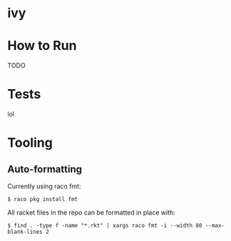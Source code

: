 ivy
===

# How to Run

TODO

# Tests

lol

# Tooling

## Auto-formatting
Currently using raco fmt:

```
$ raco pkg install fmt
```

All racket files in the repo can be formatted in place with:

```
$ find . -type f -name "*.rkt" | xargs raco fmt -i --width 80 --max-blank-lines 2
```
